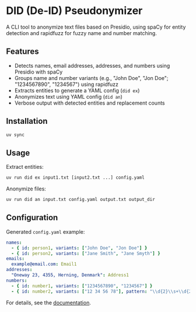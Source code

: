 # DID (De-ID) Pseudonymizer

A CLI tool to anonymize text files based on Presidio, using spaCy for entity detection and rapidfuzz for fuzzy name and number matching.

## Features
- Detects names, email addresses, addresses, and numbers using Presidio with spaCy
- Groups name and number variants (e.g., "John Doe", "Jon Doe"; "1234567890", "1234567") using rapidfuzz
- Extracts entities to generate a YAML config (`did ex`)
- Anonymizes text using YAML config (`did an`)
- Verbose output with detected entities and replacement counts

## Installation
```bash
uv sync
```

## Usage
Extract entities:
```bash
uv run did ex input1.txt [input2.txt ...] config.yaml
```
Anonymize files:
```bash
uv run did an input.txt config.yaml output.txt output_dir
```

## Configuration
Generated `config.yaml` example:
```yaml
names:
  - { id: person1, variants: ["John Doe", "Jon Doe"] }
  - { id: person2, variants: ["Jane Smith", "Jane Smyth"] }
emails:
  example@email.com: Email1
addresses:
  "Oneway 23, 4355, Herning, Denmark": Address1
numbers:
  - { id: number1, variants: ["1234567890", "1234567"] }
  - { id: number2, variants: ["12 34 56 78"], pattern: "\\d{2}\\s+\\d{2}\\s+\\d{2}\\s+\\d{2}" }
```

For details, see the [documentation](docs/index.md).
```

